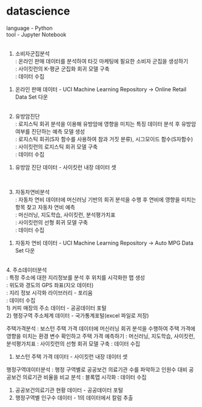 # datascience
language - Python <br/>
tool - Jupyter Notebook <br/>
<br/>

1. 소비자군집분석 <br/>
: 온라인 판매 데이터를 분석하여 타깃 마케팅에 필요한 소비자 군집을 생성하기 <br/>
: 사이킷런의 K-평균 군집화 회귀 모델 구축 <br/>
: 데이터 수집 <br/>
 1) 온라인 판매 데이터 - UCI Machine Learning Repository -> Online Retail Data Set 다운 <br/>
     <br/>
2. 유방암진단 <br/>
: 로지스틱 회귀 분석을 이용해 유방암에 영향을 미치는 특징 데이터 분석 후 유방암 여부를 진단하는 예측 모델 생성 <br/>
: 로지스틱 회귀(S자 함수를 사용하여 참과 거짓 분류), 시그모이드 함수(S자함수) <br/>
: 사이킷런의 로지스틱 회귀 모델 구축 <br/>
: 데이터 수집 <br/>
 1) 유방암 진단 데이터 - 사이킷런 내장 데이터 셋 <br/>
 <br/>
 
3. 자동차연비분석 <br/>
: 자동차 연비 데이터에 머신러닝 기반의 회귀 분석을 수행 후 연비에 영향을 미치는 항목 찾고 자동차 연비 예측 <br/>
: 머신러닝, 지도학습, 사이킷런, 분석평가치표 <br/>
: 사이킷런의 선형 회귀 모델 구축 <br/>
: 데이터 수집 <br/>
 1) 자동차 연비 데이터 - UCI Machine Learning Repository -> Auto MPG Data Set 다운 <br/>
 <br/>
4. 주소데이터분석 <br/>
: 특정 주소에 대한 지리정보를 분석 후 위치를 시각화한 맵 생성 <br/>
: 위도와 경도의 GPS 좌표(지오 데이터) <br/>
: 지리 정보 시각화 라이브러리 - 포리움 <br/>
: 데이터 수집 <br/>
 1) 커피 매장의 주소 데이터 - 공공데이터 포털 <br/>
 2) 행정구역 주소체계 데이터 - 국가통계포털(excel 파일로 저장) <br/>


주택가격분석
: 보스턴 주택 가격 데이터에 머신러닝 회귀 분석을 수행하여 주택 가격에 영향을 미치는 환경 변수 확인하고 주택 가격 예측하기
: 머신러닝, 지도학습, 사이킷런, 분석평가치표
: 사이킷런의 선형 회귀 모델 구축
: 데이터 수집
 1) 보스턴 주택 가격 데이터 - 사이킷런 내장 데이터 셋
    
행정구역데이터분석
: 행정 구역별로 공공보건 의료기관 수를 파악하고 인원수 대비 공공보건 의료기관 비율을 비교 분석
: 블록맵 시각화
: 데이터 수집
 1) 공공보건의료기관 현황 데이터 - 공공데이터 포털
 2) 행정구역별 인구수 데이터 - 1의 데이터에서 칼럼 추출
